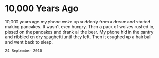 # 10,000 Years Ago

10,000 years ago my phone woke up suddenly from a dream and started making pancakes. It wasn't even hungry. Then a pack of wolves rushed in, pissed on the pancakes and drank all the beer. My phone hid in the pantry and nibbled on dry spaghetti until they left. Then it coughed up a hair ball and went back to sleep.

`24 September 2010`

